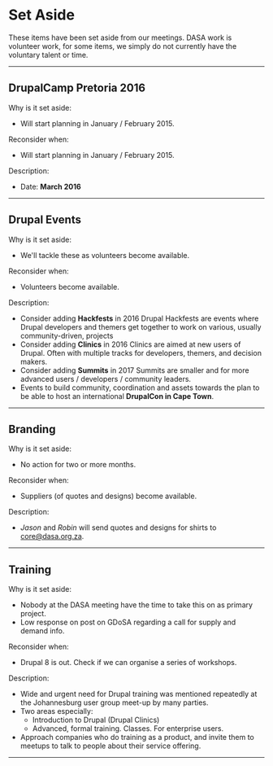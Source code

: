
Set Aside
=========

These items have been set aside from our meetings. DASA work is volunteer work,
for some items, we simply do not currently have the voluntary talent or time.

--------------------------------------------------------------------------------

DrupalCamp Pretoria 2016
------------------------

Why is it set aside:

* Will start planning in January / February 2015.

Reconsider when:

* Will start planning in January / February 2015.

Description:

* Date: **March 2016**

--------------------------------------------------------------------------------

Drupal Events
-------------

Why is it set aside:

* We'll tackle these as volunteers become available.

Reconsider when:

* Volunteers become available.

Description:

* Consider adding **Hackfests** in 2016
  Drupal Hackfests are events where Drupal developers and themers get together
  to work on various, usually community-driven, projects
* Consider adding **Clinics** in 2016
  Clinics are aimed at new users of Drupal. Often with multiple tracks for
  developers, themers, and decision makers.
* Consider adding **Summits** in 2017
  Summits are smaller and for more advanced users / developers / community
  leaders.
* Events to build community, coordination and assets towards the plan to be able
  to host an international **DrupalCon in Cape Town**.

--------------------------------------------------------------------------------

Branding
--------

Why is it set aside:

* No action for two or more months.

Reconsider when:

* Suppliers (of quotes and designs) become available.

Description:

* *Jason* and *Robin* will send quotes and designs for shirts to core@dasa.org.za.

--------------------------------------------------------------------------------

Training
--------

Why is it set aside:

* Nobody at the DASA meeting have the time to take this on as primary project.
* Low response on post on GDoSA regarding a call for supply and demand info.

Reconsider when:

* Drupal 8 is out. Check if we can organise a series of workshops.

Description:

* Wide and urgent need for Drupal training was mentioned repeatedly at the
  Johannesburg user group meet-up by many parties.
* Two areas especially:
  * Introduction to Drupal (Drupal Clinics)
  * Advanced, formal training. Classes. For enterprise users.
* Approach companies who do training as a product, and invite them to meetups to
  talk to people about their service offering.

--------------------------------------------------------------------------------
